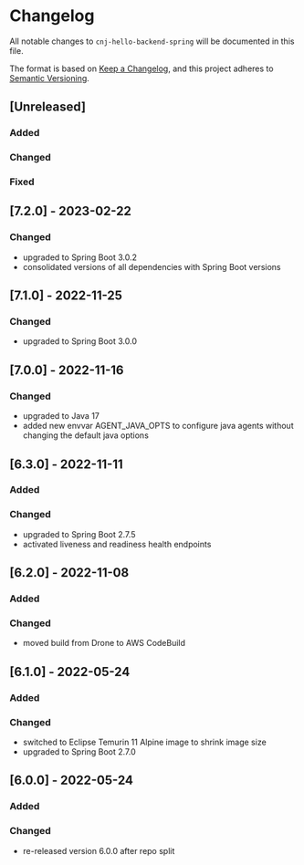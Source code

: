 # Changelog
All notable changes to `cnj-hello-backend-spring` will be documented in this file.

The format is based on [Keep a Changelog](https://keepachangelog.com/en/1.0.0/),
and this project adheres to [Semantic Versioning](https://semver.org/spec/v2.0.0.html).

## [Unreleased]
### Added
### Changed
### Fixed

## [7.2.0] - 2023-02-22
### Changed
- upgraded to Spring Boot 3.0.2
- consolidated versions of all dependencies with Spring Boot versions

## [7.1.0] - 2022-11-25
### Changed
- upgraded to Spring Boot 3.0.0

## [7.0.0] - 2022-11-16
### Changed
- upgraded to Java 17
- added new envvar AGENT_JAVA_OPTS to configure java agents without changing the default java options

## [6.3.0] - 2022-11-11
### Added
### Changed
- upgraded to Spring Boot 2.7.5
- activated liveness and readiness health endpoints

## [6.2.0] - 2022-11-08
### Added
### Changed
- moved build from Drone to AWS CodeBuild

## [6.1.0] - 2022-05-24
### Added
### Changed
- switched to Eclipse Temurin 11 Alpine image to shrink image size
- upgraded to Spring Boot 2.7.0

## [6.0.0] - 2022-05-24
### Added
### Changed
- re-released version 6.0.0 after repo split
